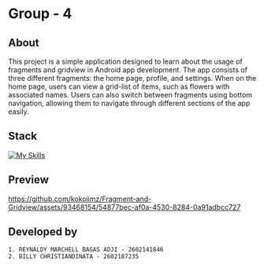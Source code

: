 # Group - 4

## About 
This project is a simple application designed to learn about the usage of fragments and gridview in Android app development. The app consists of three different fragments: the home page, profile, and settings. When on the home page, users can view a grid-list of items, such as flowers with associated names. Users can also switch between fragments using bottom navigation, allowing them to navigate through different sections of the app easily.
## Stack
[![My Skills](https://skillicons.dev/icons?i=java,androidstudio)](https://skillicons.dev)

## Preview

https://github.com/kokojimz/Fragment-and-Gridview/assets/93468154/54877bec-af0a-4530-8284-0a91adbcc727


  
## Developed by
```
1. REYNALDY MARCHELL BAGAS ADJI - 2602141846
2. BILLY CHRISTIANDINATA - 2602187235
```  
